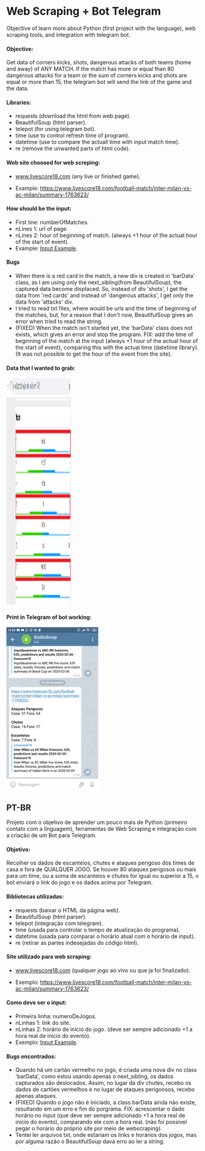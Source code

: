 # Web Scraping + Bot Telegram

Objective of learn more about Python (first project with the language), web scraping tools, and integration with telegram bot.

<h4>Objective:</h4> 
Get data of corners kicks, shots, dangerous attacks of both teams (home and away) of ANY MATCH. If the match has more or equal than 80 dangerous attacks for a team or the sum of corners kicks and shots are equal or more than 15, the telegram bot will send the link of the game and the data.

<h4>Libraries:</h4> 

* requests (download the html from web page).
* BeautifulSoup (html parser).
* telepot (for using telegram bot).
* time (use to control refresh time of program).
* datetime (use to compare the actuall time with input match time).
* re (remove the unwanted parts of html code).

<h4>Web site choosed for web screping:</h4>

* www.livescore18.com (any live or finished game).
- Example: https://www.livescore18.com/football-match/inter-milan-vs-ac-milan/summary-1763623/

<h4>How should be the input:</h4>

* First line: numberOfMatches.
* nLines 1: url of page.
* nLines 2: hour of beginning of match. (always +1 hour of the actual hour of the start of event).
* Example: [Input Example].

<h4>Bugs</h4>

- When there is a red card in the match, a new div is created in 'barData' class, as I am using only the next_sibling(from BeautifulSoup), the captured data become displaced. So, instead of div 'shots', I get the data from 'red cards' and instead of 'dangerous attacks', I get only the data from 'attacks' div. 
- I tried to read txt files, where would be urls and the time of beginning of the matches, but, for a reason that I don't now, BeautifulSoup gives an error when tried to read the string.
- (FIXED) When the match isn't started yet, the 'barData' class does not exists, which gives an error and stop the program.
FIX: add the time of beginning of the match at the input (always +1 hour of the actual hour of the start of event), comparing this with the actual time (datetime library). (It was not possible to get the hour of the event from the site).

<h4>Data that I wanted to grab:</h4>
<img src="https://github.com/lucabenetti/webscraping-bottelegram/blob/master/datacatch.png" data-canonical-src="https://github.com/lucabenetti/webscraping-bottelegram/blob/master/datacatch.png" width="169" height="593" />

<h4>Print in Telegram of bot working:</h4> 

<img src="https://github.com/lucabenetti/webscraping-bottelegram/blob/master/printOfTelegram.png" data-canonical-src="https://github.com/lucabenetti/webscraping-bottelegram/blob/master/printOfTelegram.png" width="240" height="426" />

PT-BR
-------
Projeto com o objetivo de aprender um pouco mais de Python (primeiro contato com a linguagem), ferramentas de Web Scraping e integração com a criação de um Bot para Telegram.

<h4>Objetivo:</h4> 
Recolher os dados de escanteios, chutes e ataques perigoso dos times de casa e fora de QUALQUER JOGO. Se houver 80 ataques perigosos ou mais para um time, ou a soma de escanteios e chutes for igual ou superior a 15, o bot enviará o link do jogo e os dados acima por Telegram.

<h4>Bibliotecas utilizadas:</h4> 

* requests (baixar o HTML da página web).
* BeautifulSoup (html parser).
* telepot (integração com telegram).
* time (usada para controlar o tempo de atualização do programa).
* datetime (usada para comparar o horário atual com o horário de input).
* re (retirar as partes indesejadas do código html).

<h4>Site utilizado para web scraping:</h4>

* www.livescore18.com (qualquer jogo ao vivo ou que ja foi finalizado).
- Exemplo: https://www.livescore18.com/football-match/inter-milan-vs-ac-milan/summary-1763623/

<h4>Como deve ser o input:</h4>

* Primeira linha: numeroDeJogos.
* nLinhas 1: link do site.
* nLinhas 2: horário de inicio do jogo. (deve ser sempre adicionado +1 a hora real de inicio do evento).
* Exemplo: [Input Example].

<h4>Bugs encontrados:</h4>

- Quando há um cartão vermelho no jogo, é criada uma nova div no class 'barData', como estou usando apenas o next_sibling, os dados capturados são deslocados. Assim, no lugar da div chutes, recebo os dados de cartões vermelhos e no lugar de ataques perigoosos, recebo apenas ataques.
- (FIXED) Quando o jogo não é iniciado, a class barData ainda não existe, resultando em um erro e fim do porgrama.
FIX: acrescentar o dado horário no input (que deve ser sempre adicionado +1 a hora real de inicio do evento), comparando ele com a hora real. (não foi possível pegar o horário do próprio site por meio de webscraping).
- Tentei ler arquivos txt, onde estariam os links e horários dos jogos, mas por alguma razão o BeautifulSoup dava erro ao ler a string.

[Input Example]: https://github.com/lucabenetti/webscraping-bottelegram/blob/master/input%20example.txt
